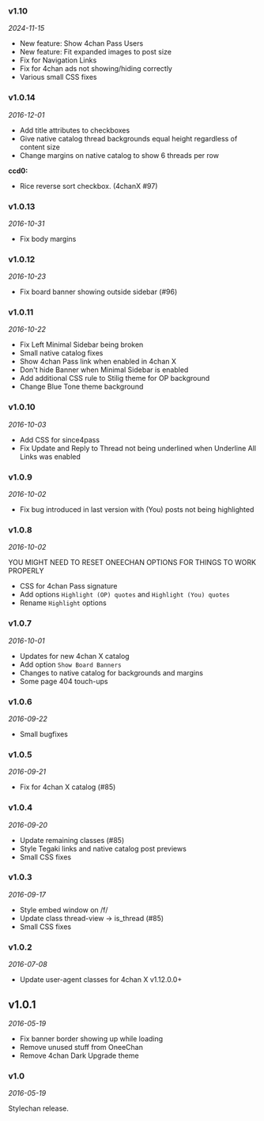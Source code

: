 ### v1.10
*2024-11-15*

- New feature: Show 4chan Pass Users
- New feature: Fit expanded images to post size
- Fix for Navigation Links
- Fix for 4chan ads not showing/hiding correctly
- Various small CSS fixes

### v1.0.14
*2016-12-01*

- Add title attributes to checkboxes
- Give native catalog thread backgrounds equal height regardless of content size
- Change margins on native catalog to show 6 threads per row

**ccd0:**

-  Rice reverse sort checkbox. (4chanX #97)

### v1.0.13
*2016-10-31*

- Fix body margins

### v1.0.12
*2016-10-23*

- Fix board banner showing outside sidebar (#96)

### v1.0.11
*2016-10-22*

- Fix Left Minimal Sidebar being broken
- Small native catalog fixes
- Show 4chan Pass link when enabled in 4chan X
- Don't hide Banner when Minimal Sidebar is enabled
- Add additional CSS rule to Stilig theme for OP background
- Change Blue Tone theme background

### v1.0.10
*2016-10-03*

- Add CSS for since4pass
- Fix Update and Reply to Thread not being underlined when Underline All Links was enabled


### v1.0.9
*2016-10-02*

- Fix bug introduced in last version with (You) posts not being highlighted

### v1.0.8
*2016-10-02*

YOU MIGHT NEED TO RESET ONEECHAN OPTIONS FOR THINGS TO WORK PROPERLY

- CSS for 4chan Pass signature
- Add options `Highlight (OP) quotes` and `Highlight (You) quotes`
- Rename `Highlight` options

### v1.0.7
*2016-10-01*

- Updates for new 4chan X catalog
- Add option `Show Board Banners`
- Changes to native catalog for backgrounds and margins
- Some page 404 touch-ups

### v1.0.6
*2016-09-22*

- Small bugfixes

### v1.0.5
*2016-09-21*

- Fix for 4chan X catalog (#85)

### v1.0.4
*2016-09-20*

- Update remaining classes (#85)
- Style Tegaki links and native catalog post previews
- Small CSS fixes

### v1.0.3
*2016-09-17*

- Style embed window on /f/
- Update class thread-view -> is_thread (#85)
- Small CSS fixes

### v1.0.2
*2016-07-08*

- Update user-agent classes for 4chan X v1.12.0.0+

## v1.0.1
*2016-05-19*

- Fix banner border showing up while loading
- Remove unused stuff from OneeChan
- Remove 4chan Dark Upgrade theme

### v1.0
*2016-05-19*

Stylechan release.
